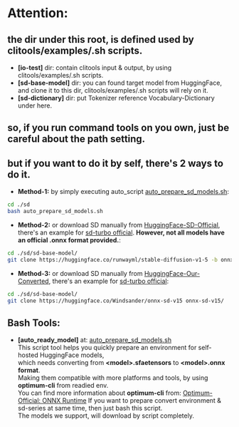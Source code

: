 # Attention: 

## the dir under this root, is defined used by clitools/examples/<action>.sh scripts.

- **[io-test]** dir: contain clitools input & output, by using clitools/examples/<action>.sh scripts.
- **[sd-base-model]** dir: you can found target model from HuggingFace, and clone it to this dir, 
    clitools/examples/<action>.sh scripts will rely on it.
- **[sd-dictionary]** dir: put Tokenizer reference Vocabulary-Dictionary under here.


## so, if you run command tools on you own, just be careful about the path setting.


## but if you want to do it by self, there's 2 ways to do it.

- **Method-1:** by simply executing auto_script [auto_prepare_sd_models.sh](auto_prepare_sd_models.sh):
```bash
cd ./sd
bash auto_prepare_sd_models.sh
```

- **Method-2:** or download SD manually from [HuggingFace-SD-Official](https://huggingface.co/stabilityai), there's an example for [sd-turbo official](https://huggingface.co/stabilityai/sdxl-turbo/tree/main). **However, not all models have an official .onnx format provided.**:

```bash
cd ./sd/sd-base-model/
git clone https://huggingface.co/runwayml/stable-diffusion-v1-5 -b onnx onnx-official-sd-v15/
```


- **Method-3:** or download SD manually from [HuggingFace-Our-Converted](https://huggingface.co/Windsander), there's an example for [sd-turbo official](https://huggingface.co/stabilityai/sdxl-turbo/tree/main):

```bash
cd ./sd/sd-base-model/
git clone https://huggingface.co/Windsander/onnx-sd-v15 onnx-sd-v15/
```


## Bash Tools: 
- **[auto_ready_model]** at: [auto_prepare_sd_models.sh](auto_prepare_sd_models.sh) <br>
     This script tool helps you quickly prepare an environment for self-hosted HuggingFace models,  
     which needs converting from **\<model\>.sfaetensors** to **\<model\>.onnx format**. <br>
     Making them compatible with more platforms and tools, by using **optimum-cli** from readied env. <br>
     You can find more information about **optimum-cli** from: [Optimum-Official: ONNX Runtime](https://huggingface.co/docs/diffusers/optimization/onnx)
     If you want to prepare convert environment & sd-series at same time, then just bash this script. <br>
     The models we support, will download by script completely.
